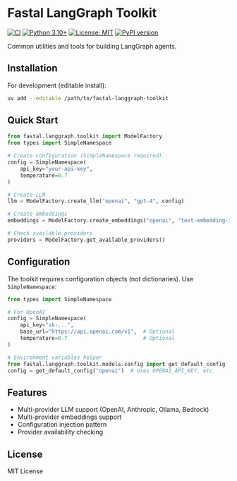 # Fastal LangGraph Toolkit

[![CI](https://github.com/FastalGroup/fastal-langgraph-toolkit/actions/workflows/test.yml/badge.svg)](https://github.com/FastalGroup/fastal-langgraph-toolkit/actions/workflows/test.yml)
[![Python 3.10+](https://img.shields.io/badge/python-3.10+-blue.svg)](https://www.python.org/downloads/)
[![License: MIT](https://img.shields.io/badge/License-MIT-yellow.svg)](https://opensource.org/licenses/MIT)
[![PyPI version](https://badge.fury.io/py/fastal-langgraph-toolkit.svg)](https://badge.fury.io/py/fastal-langgraph-toolkit)

Common utilities and tools for building LangGraph agents.

## Installation

For development (editable install):
```bash
uv add --editable /path/to/fastal-langgraph-toolkit
```

## Quick Start

```python
from fastal.langgraph.toolkit import ModelFactory
from types import SimpleNamespace

# Create configuration (SimpleNamespace required)
config = SimpleNamespace(
    api_key="your-api-key",
    temperature=0.7
)

# Create LLM
llm = ModelFactory.create_llm("openai", "gpt-4", config)

# Create embeddings
embeddings = ModelFactory.create_embeddings("openai", "text-embedding-3-small", config)

# Check available providers
providers = ModelFactory.get_available_providers()
```

## Configuration

The toolkit requires configuration objects (not dictionaries). Use `SimpleNamespace`:

```python
from types import SimpleNamespace

# For OpenAI
config = SimpleNamespace(
    api_key="sk-...",
    base_url="https://api.openai.com/v1",  # Optional
    temperature=0.7                        # Optional
)

# Environment variables helper
from fastal.langgraph.toolkit.models.config import get_default_config
config = get_default_config("openai")  # Uses OPENAI_API_KEY, etc.
```

## Features

- Multi-provider LLM support (OpenAI, Anthropic, Ollama, Bedrock)
- Multi-provider embeddings support  
- Configuration injection pattern
- Provider availability checking

## License

MIT License